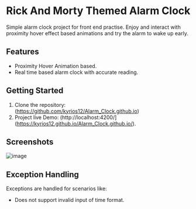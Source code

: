 # Rick And Morty Themed Alarm Clock

Simple alarm clock project for front end practise. Enjoy and interact with proximity hover effect based animations and try the alarm to wake up early.

## Features

- Proximity Hover Animation based.
- Real time based alarm clock with accurate reading.

## Getting Started

1. Clone the repository: (https://github.com/kyrios12/Alarm_Clock.github.io)
2. Project live Demo: (http://localhost:4200/](https://kyrios12.github.io/Alarm_Clock.github.io/).
## Screenshots

![image](https://github.com/kyrios12/Alarm_Clock.github.io/assets/103828615/167e0931-c0fe-4c9a-a80a-a79116576004)

## Exception Handling

Exceptions are handled for scenarios like:
- Does not support invalid input of time format.

